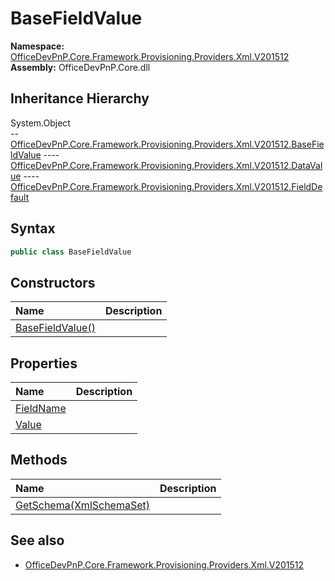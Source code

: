 # BaseFieldValue
  

**Namespace:** [OfficeDevPnP.Core.Framework.Provisioning.Providers.Xml.V201512](OfficeDevPnP.Core.Framework.Provisioning.Providers.Xml.V201512.md)  
**Assembly:** OfficeDevPnP.Core.dll  
## Inheritance Hierarchy
System.Object  
--  [OfficeDevPnP.Core.Framework.Provisioning.Providers.Xml.V201512.BaseFieldValue](OfficeDevPnP.Core.Framework.Provisioning.Providers.Xml.V201512.BaseFieldValue.md)
----  [OfficeDevPnP.Core.Framework.Provisioning.Providers.Xml.V201512.DataValue](OfficeDevPnP.Core.Framework.Provisioning.Providers.Xml.V201512.DataValue.md)
----  [OfficeDevPnP.Core.Framework.Provisioning.Providers.Xml.V201512.FieldDefault](OfficeDevPnP.Core.Framework.Provisioning.Providers.Xml.V201512.FieldDefault.md)
## Syntax
```C#
public class BaseFieldValue
```
## Constructors
|**Name**|**Description**|
|:-----|:-----|
| [BaseFieldValue()](OfficeDevPnP.Core.Framework.Provisioning.Providers.Xml.V201512.BaseFieldValue.ctor1.md) | 
## Properties
|**Name**|**Description**|
|:-----|:-----|
| [FieldName](OfficeDevPnP.Core.Framework.Provisioning.Providers.Xml.V201512.BaseFieldValue.FieldName.md) | 
| [Value](OfficeDevPnP.Core.Framework.Provisioning.Providers.Xml.V201512.BaseFieldValue.Value.md) | 
## Methods
|**Name**|**Description**|
|:-----|:-----|
| [GetSchema(XmlSchemaSet)](OfficeDevPnP.Core.Framework.Provisioning.Providers.Xml.V201512.BaseFieldValue.b4f30151.md) | 
## See also
- [OfficeDevPnP.Core.Framework.Provisioning.Providers.Xml.V201512](OfficeDevPnP.Core.Framework.Provisioning.Providers.Xml.V201512.md)
